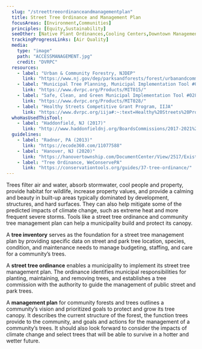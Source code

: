 ```yaml
---
  slug: "/streettreeordinanceandmanagementplan"
  title: Street Tree Ordinance and Management Plan
  focusAreas: [Environment,Communities]
  principles: [Equity,Sustainability]
  seeOther: [Native Plant Ordinances,Cooling Centers,Downtown Management]
  trackingProgressLinks: [Air Quality]
  media: 
    type: "image"
    path: "ACCESSMANAGEMENT.jpg"
    credit: "DVRPC"
  resources: 
    - label: "Urban & Community Forestry, NJDEP"
      link: "https://www.nj.gov/dep/parksandforests/forest/urbanandcommunity/"
    - label: "Municipal Tree Planning, Municipal Implementation Tool #015, DVRPC"
      link: "https://www.dvrpc.org/Products/MIT015/"
    - label: "Safe, Clean, and Green Municipal Implementation Tool #028, DVRPC"
      link: "https://www.dvrpc.org/Products/MIT028/"
    - label: "Healthy Streets Competitive Grant Program, IIJA"
      link: "https://www.dvrpc.org/iija#:~:text=Healthy%20Streets%20Program"
  whoHasUsedThisTool: 
    - label: "Haddonfield, NJ (2017)"
      link: "http://www.haddonfieldnj.org/BoardsCommissions/2017-2021%20Community%20Forestry%20Management%20Plan%20(1).pdf"
  guidelines: 
    - label: "Radnor, PA (2013)"
      link: "https://ecode360.com/11077588"
    - label: "Hanover, NJ (2020)"
      link: "https://hanovertownship.com/DocumentCenter/View/2517/Existing-Tree-Regulations-as-of-September-2020-PDF"
    - label: "Tree Ordinance, WeConservePA"
      link: "https://conservationtools.org/guides/37-tree-ordinance/"
---
```


Trees filter air and water, absorb stormwater, cool people and property, provide habitat for wildlife, increase property values, and provide a calming and beauty in built-up areas typically dominated by development, structures, and hard surfaces. They can also help mitigate some of the predicted impacts of climate change, such as extreme heat and more frequent severe storms. Tools like a street tree ordinance and community tree management plan can help a municipality build and protect its canopy.

A **tree inventory** serves as the foundation for a street tree management plan by providing specific data on street and park tree location, species, condition, and maintenance needs to manage budgeting, staffing, and care for a community’s trees.

A **street tree ordinance** enables a municipality to implement its street tree management plan. The ordinance identifies municipal responsibilities for planting, maintaining, and removing trees, and establishes a tree commission with the authority to guide the management of public street and park trees.

A **management plan** for community forests and trees outlines a community’s vision and prioritized goals to protect and grow its tree canopy. It describes the current structure of the forest, the function trees provide to the community, and goals and actions for the management of a community’s trees. It should also look forward to consider the impacts of climate change and select trees that will be able to survive in a hotter and wetter future.
